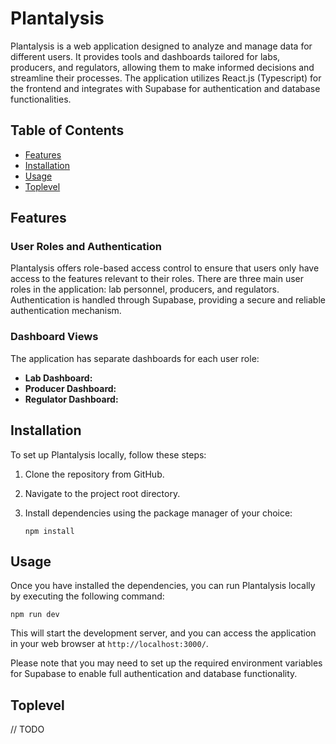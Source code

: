 # Plantalysis

Plantalysis is a web application designed to analyze and manage data for different users. It provides tools and dashboards tailored for labs, producers, and regulators, allowing them to make informed decisions and streamline their processes. The application utilizes React.js (Typescript) for the frontend and integrates with Supabase for authentication and database functionalities.

## Table of Contents
- [Features](#features)
- [Installation](#installation)
- [Usage](#usage)
- [Toplevel](#toplevel)

## Features

### User Roles and Authentication
Plantalysis offers role-based access control to ensure that users only have access to the features relevant to their roles. There are three main user roles in the application: lab personnel, producers, and regulators. Authentication is handled through Supabase, providing a secure and reliable authentication mechanism.

### Dashboard Views
The application has separate dashboards for each user role:
- **Lab Dashboard:**
- **Producer Dashboard:**
- **Regulator Dashboard:** 


## Installation

To set up Plantalysis locally, follow these steps:

1. Clone the repository from GitHub.
2. Navigate to the project root directory.
3. Install dependencies using the package manager of your choice:

   ```
   npm install
   ```

## Usage

Once you have installed the dependencies, you can run Plantalysis locally by executing the following command:

```
npm run dev
```

This will start the development server, and you can access the application in your web browser at `http://localhost:3000/`.

Please note that you may need to set up the required environment variables for Supabase to enable full authentication and database functionality.

## Toplevel

// TODO
